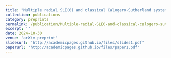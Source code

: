 ```yaml
---
title: "Multiple radial SLE(0) and classical Calogero-Sutherland system"
collection: publications
category: preprints
permalink: /publication/Multiple-radial-SLE0-and-classical-calogero-sutherland-system
excerpt: ''
date: 2024-10-30
venue: 'arXiv preprint'
slidesurl: 'http://academicpages.github.io/files/slides1.pdf'
paperurl: 'http://academicpages.github.io/files/paper1.pdf'
---
```

